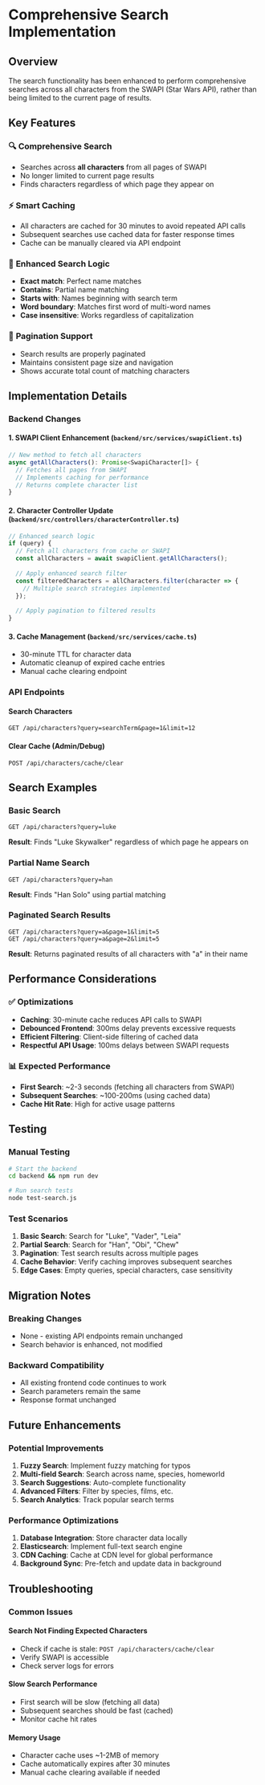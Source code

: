 # Comprehensive Search Implementation

## Overview

The search functionality has been enhanced to perform comprehensive searches across all characters from the SWAPI (Star Wars API), rather than being limited to the current page of results.

## Key Features

### 🔍 **Comprehensive Search**
- Searches across **all characters** from all pages of SWAPI
- No longer limited to current page results
- Finds characters regardless of which page they appear on

### ⚡ **Smart Caching**
- All characters are cached for 30 minutes to avoid repeated API calls
- Subsequent searches use cached data for faster response times
- Cache can be manually cleared via API endpoint

### 🎯 **Enhanced Search Logic**
- **Exact match**: Perfect name matches
- **Contains**: Partial name matching
- **Starts with**: Names beginning with search term
- **Word boundary**: Matches first word of multi-word names
- **Case insensitive**: Works regardless of capitalization

### 📄 **Pagination Support**
- Search results are properly paginated
- Maintains consistent page size and navigation
- Shows accurate total count of matching characters

## Implementation Details

### Backend Changes

#### 1. **SWAPI Client Enhancement** (`backend/src/services/swapiClient.ts`)
```typescript
// New method to fetch all characters
async getAllCharacters(): Promise<SwapiCharacter[]> {
  // Fetches all pages from SWAPI
  // Implements caching for performance
  // Returns complete character list
}
```

#### 2. **Character Controller Update** (`backend/src/controllers/characterController.ts`)
```typescript
// Enhanced search logic
if (query) {
  // Fetch all characters from cache or SWAPI
  const allCharacters = await swapiClient.getAllCharacters();
  
  // Apply enhanced search filter
  const filteredCharacters = allCharacters.filter(character => {
    // Multiple search strategies implemented
  });
  
  // Apply pagination to filtered results
}
```

#### 3. **Cache Management** (`backend/src/services/cache.ts`)
- 30-minute TTL for character data
- Automatic cleanup of expired cache entries
- Manual cache clearing endpoint

### API Endpoints

#### Search Characters
```
GET /api/characters?query=searchTerm&page=1&limit=12
```

#### Clear Cache (Admin/Debug)
```
POST /api/characters/cache/clear
```

## Search Examples

### Basic Search
```
GET /api/characters?query=luke
```
**Result**: Finds "Luke Skywalker" regardless of which page he appears on

### Partial Name Search
```
GET /api/characters?query=han
```
**Result**: Finds "Han Solo" using partial matching

### Paginated Search Results
```
GET /api/characters?query=a&page=1&limit=5
GET /api/characters?query=a&page=2&limit=5
```
**Result**: Returns paginated results of all characters with "a" in their name

## Performance Considerations

### ✅ **Optimizations**
- **Caching**: 30-minute cache reduces API calls to SWAPI
- **Debounced Frontend**: 300ms delay prevents excessive requests
- **Efficient Filtering**: Client-side filtering of cached data
- **Respectful API Usage**: 100ms delays between SWAPI requests

### 📊 **Expected Performance**
- **First Search**: ~2-3 seconds (fetching all characters from SWAPI)
- **Subsequent Searches**: ~100-200ms (using cached data)
- **Cache Hit Rate**: High for active usage patterns

## Testing

### Manual Testing
```bash
# Start the backend
cd backend && npm run dev

# Run search tests
node test-search.js
```

### Test Scenarios
1. **Basic Search**: Search for "Luke", "Vader", "Leia"
2. **Partial Search**: Search for "Han", "Obi", "Chew"
3. **Pagination**: Test search results across multiple pages
4. **Cache Behavior**: Verify caching improves subsequent searches
5. **Edge Cases**: Empty queries, special characters, case sensitivity

## Migration Notes

### Breaking Changes
- None - existing API endpoints remain unchanged
- Search behavior is enhanced, not modified

### Backward Compatibility
- All existing frontend code continues to work
- Search parameters remain the same
- Response format unchanged

## Future Enhancements

### Potential Improvements
1. **Fuzzy Search**: Implement fuzzy matching for typos
2. **Multi-field Search**: Search across name, species, homeworld
3. **Search Suggestions**: Auto-complete functionality
4. **Advanced Filters**: Filter by species, films, etc.
5. **Search Analytics**: Track popular search terms

### Performance Optimizations
1. **Database Integration**: Store character data locally
2. **Elasticsearch**: Implement full-text search engine
3. **CDN Caching**: Cache at CDN level for global performance
4. **Background Sync**: Pre-fetch and update data in background

## Troubleshooting

### Common Issues

#### Search Not Finding Expected Characters
- Check if cache is stale: `POST /api/characters/cache/clear`
- Verify SWAPI is accessible
- Check server logs for errors

#### Slow Search Performance
- First search will be slow (fetching all data)
- Subsequent searches should be fast (cached)
- Monitor cache hit rates

#### Memory Usage
- Character cache uses ~1-2MB of memory
- Cache automatically expires after 30 minutes
- Manual cache clearing available if needed

